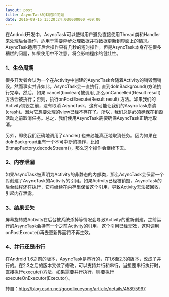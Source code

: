 ```yaml
---
layout: post
title: AsyncTask的缺陷和问题
date: 2016-09-15 13:20:24.000000000 +09:00 
---
```


在Android开发中，AsyncTask可以使得用户避免直接使用Thread类和Handler 来处理后台操作，适用于需要异步处理数据并将数据更新到界面上的情况。AsyncTask适用于后台操作只有几秒的短时操作。但是AsyncTask本身存在很多糟糕的问题，如果使用中不注意，将会影响程序的健壮性。

### 1、生命周期
很多开发者会认为一个在Activity中创建的AsyncTask会随着Activity的销毁而销毁。然而事实并非如此。AsyncTask会一直执行, 直到doInBackground()方法执行完毕。然后，如果 cancel(boolean)被调用, 那么onCancelled(Result result) 方法会被执行；否则，执行onPostExecute(Result result) 方法。如果我们的Activity销毁之前，没有取消 AsyncTask，这有可能让我们的AsyncTask崩溃(crash)。因为它想要处理的view已经不存在了。所以，我们总是必须确保在销毁活动之前取消任务。总之，我们使用AsyncTask需要确保AsyncTask正确地取消。

另外，即使我们正确地调用了cancle() 也未必能真正地取消任务。因为如果在doInBackgroud里有一个不可中断的操作，比如BitmapFactory.decodeStream()，那么这个操作会继续下去。
### 2、内存泄漏
如果AsyncTask被声明为Activity的非静态的内部类，那么AsyncTask会保留一个对创建了AsyncTask的Activity的引用。如果Activity已经被销毁，AsyncTask的后台线程还在执行，它将继续在内存里保留这个引用，导致Activity无法被回收，引起内存泄露。

### 3、结果丢失

屏幕旋转或Activity在后台被系统杀掉等情况会导致Activity的重新创建，之前运行的AsyncTask会持有一个之前Activity的引用，这个引用已经无效，这时调用onPostExecute()再去更新界面将不再生效。

### 4、并行还是串行

在Android 1.6之前的版本，AsyncTask是串行的，在1.6至2.3的版本，改成了并行的。在2.3之后的版本又做了修改，可以支持并行和串行，当想要串行执行时，直接执行execute()方法，如果需要并行执行，则要执行executeOnExecutor(Executor)。

转自：http://blog.csdn.net/goodlixueyong/article/details/45895997
